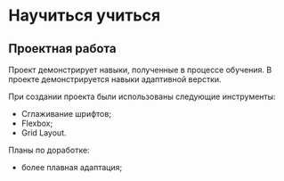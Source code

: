 # Научиться учиться
## Проектная работа
Проект демонстрирует навыки, полученные в процессе обучения. В проекте демонстрируется навыки адаптивной верстки. 

При создании проекта были использованы следующие инструменты:
* Сглаживание шрифтов;
* Flexbox;
* Grid Layout.

Планы по доработке:
* более плавная адаптация;